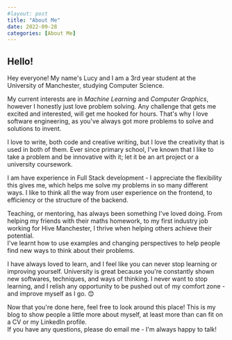 ```yaml
---
#layout: post
title: "About Me"
date: 2022-09-28
categories: [About Me]
---
```


## Hello!
Hey everyone! My name's Lucy and I am a 3rd year student at the University of Manchester, studying Computer Science.

My current interests are in *Machine Learning* and *Computer Graphics*, however I honestly just love problem solving. Any challenge that gets me excited and interested, will get me hooked for hours. That's why I love software engineering, as you've always got more problems to solve and solutions to invent.

I love to write, both code and creative writing, but I love the creativity that is used in both of them. Ever since primary school, I've known that I like to take a problem and be innovative with it; let it be an art project or a university coursework.

I am have experience in Full Stack development - I appreciate the flexibility this gives me, which helps me solve my problems in so many different ways. I like to think all the way from user experience on the frontend, to efficiency or the structure of the backend.

Teaching, or mentoring, has always been something I've loved doing. From helping my friends with their maths homework, to my first industry job working for Hive Manchester, I thrive when helping others achieve their potential.  
I've learnt how to use examples and changing perspectives to help people find new ways to think about their problems.  

I have always loved to learn, and I feel like you can never stop learning or improving yourself. University is great because you're constantly shown new softwares, techniques, and ways of thinking. I never want to stop learning, and I relish any opportunity to be pushed out of my comfort zone - and improve myself as I go. 😊

Now that you're done here, feel free to look around this place! This is my blog to show people a little more about myself, at least more than can fit on a CV or my LinkedIn profile.  
If you have any questions, please do email me - I'm always happy to talk!